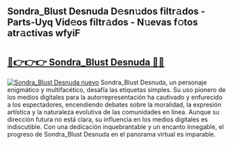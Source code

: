 ## Sondra_Blust Desnuda D𝚎sn𝚞dos filtr𝚊dos - Parts-Uyq Vid𝚎os filtr𝚊dos - N𝚞evas f𝚘tos atr𝚊ctivas wfyiF

# <h2><a href="http://mb8n3w.tromn.icu/?c=Sondra_Blust+Desnuda">🔗👉👉👉 Sondra_Blust Desnuda 🔗🔗</a></h2>

[![Sondra_Blust Desnuda nuevo](https://i.imgur.com/pEAQMta.gif)](http://mb8n3w.tromn.icu/?c=Sondra_Blust+Desnuda)
Sondra_Blust Desnuda, un personaje enigmático y multifacético, desafía las etiquetas simples. Su uso pionero de los medios digitales para la autorrepresentación ha cautivado y enfurecido a los espectadores, encendiendo debates sobre la moralidad, la expresión artística y la naturaleza evolutiva de las comunidades en línea. Aunque su dirección futura no está clara, su influencia en los medios digitales es indiscutible. Con una dedicación inquebrantable y un encanto innegable, el progreso de Sondra_Blust Desnuda en el panorama virtual es imparable.
